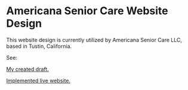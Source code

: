 # Americana Senior Care Website Design

This website design is currently utilized by Americana Senior Care LLC, based in Tustin, California.

See:

[My created draft.](https://thearchitectsnotebook.github.io/americana/)

[Implemented live website.](https://www.americanaseniorcare.com/)
